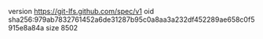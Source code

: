 version https://git-lfs.github.com/spec/v1
oid sha256:979ab7832761452a6de31287b95c0a8aa3a232df452289ae658c0f5915e8a84a
size 8502
